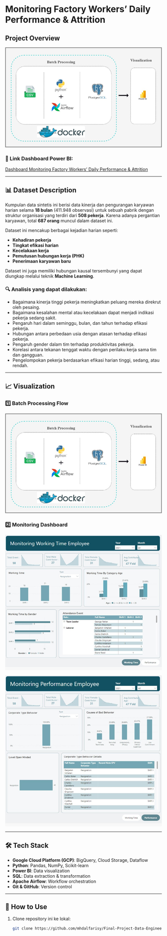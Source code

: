 # Monitoring Factory Workers’ Daily Performance & Attrition

## Project Overview

![Batch Processing Flow](https://raw.githubusercontent.com/mhdalfarisy/Final-Project-Data-Engineer/main/assets/Batch%20Processing%20Flow.jpg)

### 🔗 Link Dashboard Power BI:  
[Dashboard Monitoring Factory Workers’ Daily Performance & Attrition](https://app.powerbi.com/view?r=eyJrIjoiNDk2ZjM0N2MtZTM3My00NjJkLTlkNmEtMTQ3OGYzNTJkZTlhIiwidCI6ImVhZmZiNWNlLTYwZGQtNDNhNC05Mjg3LTc5MzEzMmM2ODQzZSIsImMiOjEwfQ%3D%3D)

---

## 📊 Dataset Description

Kumpulan data sintetis ini berisi data kinerja dan pengurangan karyawan harian selama **18 bulan** (411.948 observasi) untuk sebuah pabrik dengan struktur organisasi yang terdiri dari **508 pekerja**. Karena adanya pergantian karyawan, total **687 orang** muncul dalam dataset ini.  

Dataset ini mencakup berbagai kejadian harian seperti:
- **Kehadiran pekerja**  
- **Tingkat efikasi harian**  
- **Kecelakaan kerja**  
- **Pemutusan hubungan kerja (PHK)**  
- **Penerimaan karyawan baru**  

Dataset ini juga memiliki hubungan kausal tersembunyi yang dapat diungkap melalui teknik **Machine Learning**.

### 🔍 Analisis yang dapat dilakukan:
- Bagaimana kinerja tinggi pekerja meningkatkan peluang mereka direkrut oleh pesaing.
- Bagaimana kesalahan mental atau kecelakaan dapat menjadi indikasi pekerja sedang sakit.
- Pengaruh hari dalam seminggu, bulan, dan tahun terhadap efikasi pekerja.
- Hubungan antara perbedaan usia dengan atasan terhadap efikasi pekerja.
- Pengaruh gender dalam tim terhadap produktivitas pekerja.
- Korelasi antara tekanan tenggat waktu dengan perilaku kerja sama tim dan gangguan.
- Pengelompokan pekerja berdasarkan efikasi harian tinggi, sedang, atau rendah.

---

## 📈 Visualization

### 1️⃣ Batch Processing Flow
![Batch Processing Flow](https://raw.githubusercontent.com/mhdalfarisy/Final-Project-Data-Engineer/main/assets/Batch%20Processing%20Flow.jpg)

### 2️⃣ Monitoring Dashboard  
![Visualization 1](https://raw.githubusercontent.com/mhdalfarisy/Final-Project-Data-Engineer/main/assets/Picture1.jpg)

![Visualization 2](https://raw.githubusercontent.com/mhdalfarisy/Final-Project-Data-Engineer/main/assets/Picture2.jpg)

---

## 🛠️ Tech Stack

- **Google Cloud Platform (GCP)**: BigQuery, Cloud Storage, Dataflow  
- **Python**: Pandas, NumPy, Scikit-learn  
- **Power BI**: Data visualization  
- **SQL**: Data extraction & transformation  
- **Apache Airflow**: Workflow orchestration  
- **Git & GitHub**: Version control  

---

## 📢 How to Use

1. Clone repository ini ke lokal:
   ```sh
   git clone https://github.com/mhdalfarisy/Final-Project-Data-Engineer.git
